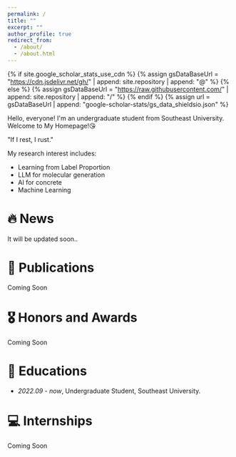 ```yaml
---
permalink: /
title: ""
excerpt: ""
author_profile: true
redirect_from: 
  - /about/
  - /about.html
---
```

{% if site.google_scholar_stats_use_cdn %}
{% assign gsDataBaseUrl = "https://cdn.jsdelivr.net/gh/" | append: site.repository | append: "@" %}
{% else %}
{% assign gsDataBaseUrl = "https://raw.githubusercontent.com/" | append: site.repository | append: "/" %}
{% endif %}
{% assign url = gsDataBaseUrl | append: "google-scholar-stats/gs_data_shieldsio.json" %}

<span class='anchor' id='about-me'></span>

Hello, everyone! I'm an undergraduate student from Southeast University. Welcome to My Homepage!😘


"If I rest, I rust."


My research interest includes:

- Learning from Label Proportion
- LLM for molecular generation
- AI for concrete
- Machine Learning

# 🔥 News

It will be updated soon..

# 📝 Publications

Coming Soon

# 🎖 Honors and Awards

 Coming Soon

# 📖 Educations

- *2022.09 - now*, Undergraduate Student, Southeast University.

# 💻 Internships

Coming Soon
